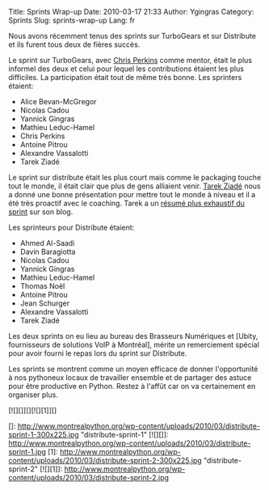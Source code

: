 Title: Sprints Wrap-up
Date: 2010-03-17 21:33
Author: Ygingras
Category: Sprints
Slug: sprints-wrap-up
Lang: fr

Nous avons récemment tenus des sprints sur TurboGears et sur Distribute
et ils furent tous deux de fières succès.

Le sprint sur TurboGears, avec [Chris Perkins][] comme mentor, était le
plus informel des deux et celui pour lequel les contributions étaient
les plus difficiles. La participation était tout de même très bonne. Les
sprinters étaient:

-   Alice Bevan-McGregor
-   Nicolas Cadou
-   Yannick Gingras
-   Mathieu Leduc-Hamel
-   Chris Perkins
-   Antoine Pitrou
-   Alexandre Vassalotti
-   Tarek Ziadé

Le sprint sur distribute était les plus court mais comme le packaging
touche tout le monde, il était clair que plus de gens alliaient venir.
[Tarek Ziadé][] nous a donné une bonne présentation pour mettre tout le
monde à niveau et il a été très proactif avec le coaching. Tarek a un
[résumé plus exhaustif du sprint][] sur son blog.

Les sprinteurs pour Distribute étaient:

-   Ahmed Al-Saadi
-   Davin Baragiotta
-   Nicolas Cadou
-   Yannick Gingras
-   Mathieu Leduc-Hamel
-   Thomas Noël
-   Antoine Pitrou
-   Jean Schurger
-   Alexandre Vassalotti
-   Tarek Ziadé

Les deux sprints on eu lieu au bureau des Brasseurs Numériques et
[Ubity, fournisseurs de solutions VoIP à Montréal], mérite un
remerciement spécial pour avoir fourni le repas lors du sprint sur
Distribute.

Les sprints se montrent comme un moyen efficace de donner l'opportunité
à nos pythoneux locaux de travailler ensemble et de partager des astuce
pour être productive en Python. Restez à l'affût car on va certainement
en organiser plus.

[![][]][][![][1]][]<!--:-->

</p>

  [Chris Perkins]: http://percious.com/blog/
  [Tarek Ziadé]: http://tarekziade.wordpress.com/
  [résumé plus exhaustif du sprint]: http://tarekziade.wordpress.com/2010/03/16/montreal-packaging-sprint-wrapup/
  []: http://www.montrealpython.org/wp-content/uploads/2010/03/distribute-sprint-1-300x225.jpg
    "distribute-sprint-1"
  [![][]]: http://www.montrealpython.org/wp-content/uploads/2010/03/distribute-sprint-1.jpg
  [1]: http://www.montrealpython.org/wp-content/uploads/2010/03/distribute-sprint-2-300x225.jpg
    "distribute-sprint-2"
  [![][1]]: http://www.montrealpython.org/wp-content/uploads/2010/03/distribute-sprint-2.jpg
